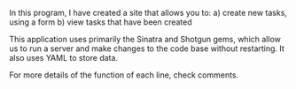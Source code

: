 In this program, I have created a site that allows you to:
  a) create new tasks, using a form
  b) view tasks that have been created

  This application uses primarily the Sinatra and Shotgun gems, which allow us to run a server and make changes to the code base without restarting.  It also uses YAML to store data.

For more details of the function of each line, check comments.
